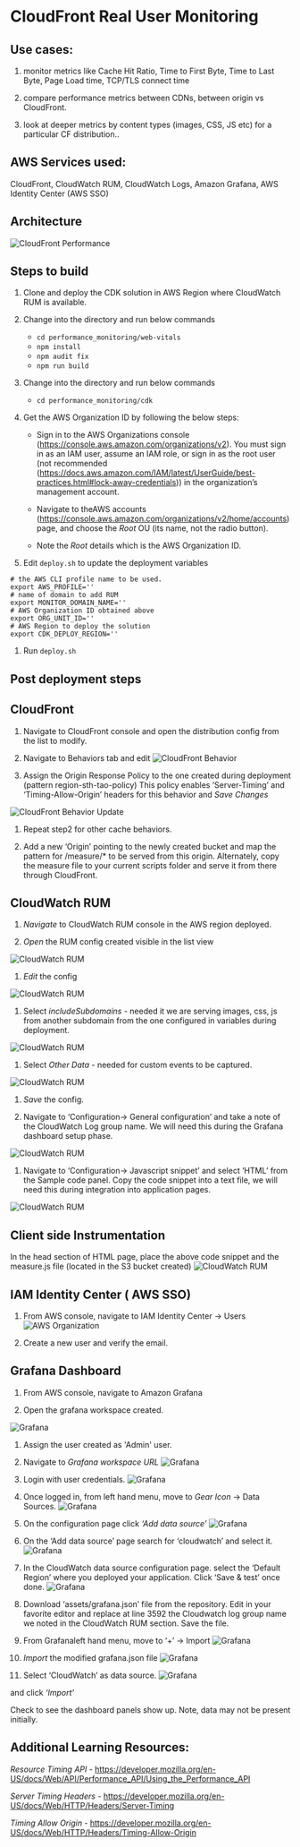 # CloudFront Real User Monitoring

## Use cases:

1. monitor metrics like Cache Hit Ratio, Time to First Byte, Time to Last Byte, Page Load time, TCP/TLS connect time

1. compare performance metrics between CDNs, between origin vs CloudFront.

1. look at deeper metrics by content types (images, CSS, JS etc) for a particular CF distribution..

## AWS Services used:

CloudFront, CloudWatch RUM, CloudWatch Logs, Amazon Grafana, AWS Identity Center (AWS SSO)

## Architecture 

![CloudFront Performance](/images/cf-rum.png)


## Steps to build

1. Clone and deploy the CDK solution in AWS Region where CloudWatch RUM is available.

1. Change into the directory and run below commands
    - `cd performance_monitoring/web-vitals`
    - `npm install`
    - `npm audit fix`
    - `npm run build`

1. Change into the directory and run below commands
    - `cd performance_monitoring/cdk`

1. Get the AWS Organization ID by following the below steps:
    -  Sign in to the AWS Organizations console (https://console.aws.amazon.com/organizations/v2). You must sign in as an IAM user, assume an IAM role, or sign in as the root user (not recommended (https://docs.aws.amazon.com/IAM/latest/UserGuide/best-practices.html#lock-away-credentials)) in the organization’s management account.

    - Navigate to theAWS accounts (https://console.aws.amazon.com/organizations/v2/home/accounts)page, and choose the *Root* OU (its name, not the radio button).

    - Note the *Root* details which is the AWS Organization ID.

1. Edit `deploy.sh` to update the deployment variables
```
# the AWS CLI profile name to be used.
export AWS_PROFILE=''
# name of domain to add RUM
export MONITOR_DOMAIN_NAME=''
# AWS Organization ID obtained above
export ORG_UNIT_ID=''
# AWS Region to deploy the solution
export CDK_DEPLOY_REGION=''
```

1. Run `deploy.sh`

## Post deployment steps

## CloudFront 

1. Navigate to CloudFront console and open the distribution config from the list to modify.

1. Navigate to Behaviors tab and edit
![CloudFront Behavior](/images/cf-distribution1.jpg)

1. Assign the Origin Response Policy to the one created during deployment (pattern region-sth-tao-policy) This policy enables ‘Server-Timing’ and ‘Timing-Allow-Origin’ headers for this behavior and *Save Changes*

![CloudFront Behavior Update](/images/cf-distribution2.jpg)

1. Repeat step2 for other cache behaviors.

1. Add a new ‘Origin’ pointing to the newly created bucket and map the pattern for /measure/* to be served from this origin. Alternately, copy the measure file to your current scripts folder and serve it from there through CloudFront.

## CloudWatch RUM

1. *Navigate* to CloudWatch RUM console in the AWS region deployed.

1. *Open* the RUM config created visible in the list view

![CloudWatch RUM](/images/cw-rum1.jpg)

1. *Edit* the config

![CloudWatch RUM](/images/cw-rum2.jpg)

1. Select *includeSubdomains* - needed it we are serving images, css, js from another subdomain from the one configured in variables during deployment.

![CloudWatch RUM](/images/cw-rum3.jpg)

1. Select *Other Data* - needed for custom events to be captured.

![CloudWatch RUM](/images/cw-rum4.jpg)

1. *Save* the config.

1. Navigate to ‘Configuration→ General configuration’ and take a note of the CloudWatch Log group name. We will need this during the Grafana dashboard setup phase.

![CloudWatch RUM](/images/cw-rum5.jpg)

1. Navigate to ‘Configuration→ Javascript snippet’ and select ‘HTML’ from the Sample code panel. Copy the code snippet into a text file, we will need this during integration into application pages.

![CloudWatch RUM](/images/cw-rum6.jpg)

## Client side Instrumentation

In the head section of HTML page, place the above code snippet and the measure.js file (located in the S3 bucket created)
![CloudWatch RUM](/images/client1.jpg)

## IAM Identity Center ( AWS SSO)

1. From AWS console, navigate to IAM Identity Center → Users
![AWS Organization](/images/org1.jpg)

1. Create a new user and verify the email.

## Grafana Dashboard

1. From AWS console, navigate to Amazon Grafana

1. Open the grafana workspace created.

![Grafana](/images/grafana1.jpg)

1. Assign the user created as 'Admin' user.

1. Navigate to *Grafana workspace URL*
![Grafana](/images/grafana2.jpg)

1. Login with user credentials.
![Grafana](/images/grafana3.jpg)

1. Once logged in, from left hand menu, move to *Gear Icon* → Data Sources.
![Grafana](/images/grafana4.jpg)

1. On the configuration page click *‘Add data source’*
![Grafana](/images/grafana5.jpg)

1. On the ‘Add data source’ page search for ‘cloudwatch’ and select it.
![Grafana](/images/grafana6.jpg)

1. In the CloudWatch data source configuration page. select the ‘Default Region’ where you deployed your application. Click ‘Save & test’ once done.
![Grafana](/images/grafana7.jpg)

1. Download ‘assets/grafana.json’ file from the repository. Edit in your favorite editor and replace at line 3592 the Cloudwatch log group name we noted in the CloudWatch RUM section. Save the file.

1. From Grafanaleft hand menu, move to ‘+’ → Import 
![Grafana](/images/grafana8.jpg)

1. *Import* the modified grafana.json file
![Grafana](/images/grafana9.jpg)

1. Select ‘CloudWatch’ as data source.
![Grafana](/images/grafana10.jpg)

and click *‘Import’*

Check to see the dashboard panels show up. Note, data may not be present initially.

## Additional Learning Resources:

*Resource Timing API -*
https://developer.mozilla.org/en-US/docs/Web/API/Performance_API/Using_the_Performance_API 

*Server Timing Headers -* 
https://developer.mozilla.org/en-US/docs/Web/HTTP/Headers/Server-Timing

*Timing Allow Origin -* 
https://developer.mozilla.org/en-US/docs/Web/HTTP/Headers/Timing-Allow-Origin

